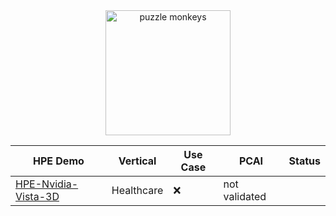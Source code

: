 <div align=center>
<img src="https://github.com/dw-flyingw/HPE_PUZZLE_MONKEYS/blob/main/puzzle_monkey.png" alt="puzzle monkeys" height="200"/>
</div>

<div align="center">

| HPE Demo | Vertical | Use Case | PCAI | Status |
|----------|----------|----------|------|------- |
| [HPE-Nvidia-Vista-3D](https://github.com/dw-flyingw/HPE-Nvidia-Vista-3D) | Healthcare | :x: | not validated |

</div>

